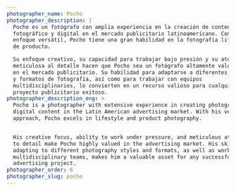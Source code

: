 ```yaml
---
photographer_name: Pocho
photographer_description: |
  Pocho es un fotógrafo con amplia experiencia en la creación de contenido
  fotográfico y digital en el mercado publicitario latinoamericano. Con su
  enfoque versátil, Pocho tiene una gran habilidad en la fotografía lifestyle y
  de producto.

  Su enfoque creativo, su capacidad para trabajar bajo presión y su atención
  meticulosa al detalle hacen que Pocho sea un fotógrafo altamente valorado
  en el mercado publicitario. Su habilidad para adaptarse a diferentes estilos
  y formatos de fotografía, así como para trabajar con equipos
  multidisciplinarios, lo convierten en un recurso valioso para cualquier
  proyecto publicitario exitoso.
photographer_description_eng: >
  Pocho is a photographer with extensive experience in creating photographic and
  digital content in the Latin American advertising market. With his versatile
  approach, Pocho excels in lifestyle and product photography.


  His creative focus, ability to work under pressure, and meticulous attention
  to detail make Pocho highly valued in the advertising market. His skill in
  adapting to different photography styles and formats, as well as working with
  multidisciplinary teams, makes him a valuable asset for any successful
  advertising project.
photographer_order: 6
photographer_slug: pocho
---
```


